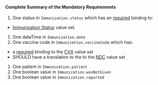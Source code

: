 #### Complete Summary of the Mandatory Requirements

1.  One status in `Immunization.status` which has an [required](http://hl7-fhir.github.io/terminologies.html#required) binding to:
-  [Immunization Status] value set.
1.  One dateTime in `Immunization.date`
1.  One vaccine code in `Immunization.vaccineCode` which has:
-   a [required](http://hl7-fhir.github.io/terminologies.html#required) binding to the [CVX] value set
-   SHOULD have a translation to the to the [NDC] value set
1.  One patient in `Immunization.patient`
1.  One boolean value in `Immunization.wasNotGiven`
1.  One boolean value in `Immunization.reported`

  [Immunization Status]: valueset-daf-core-immunization-status.html
  [CVX]: http://www2a.cdc.gov/vaccines/iis/iisstandards/vaccines.asp?rpt=cvx
  [NDC]: http://www2a.cdc.gov/vaccines/iis/iisstandards/vaccines.asp?rpt=cvx